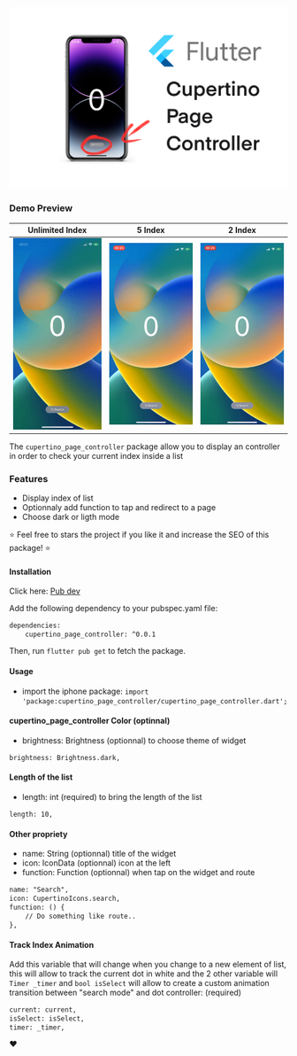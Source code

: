 <a href=""><img src="./assets/banner.png"></img></a>

### Demo Preview

| Unlimited Index          | 5 Index               | 2 Index                |
|-----------------------|-----------------------|-----------------------|
| <img src="./assets/preview1.gif" width="200"/> | <img src="./assets/preview2.gif" width="200"/> | <img src="./assets/preview3.gif" width="200"/> |


The `cupertino_page_controller` package allow you to display an controller in order to check your current index inside a list

### Features

- Display index of list
- Optionnaly add function to tap and redirect to a page
- Choose dark or ligth mode

⭐️ Feel free to stars the project if you like it and increase the SEO of this package! ⭐️

#### Installation

Click here: <a href="https://pub.dev/packages/cupertino_page_controller">Pub dev</a>

Add the following dependency to your pubspec.yaml file:

```
dependencies:
    cupertino_page_controller: ^0.0.1
```

Then, run `flutter pub get` to fetch the package.

#### Usage

- import the iphone package: `import 'package:cupertino_page_controller/cupertino_page_controller.dart';`

#### cupertino_page_controller Color (optinnal)

- brightness: Brightness (optionnal) to choose theme of widget

```
brightness: Brightness.dark,
```

#### Length of the list

- length: int (required) to bring the length of the list

```
length: 10,
```

#### Other propriety

- name: String (optionnal) title of the widget
- icon: IconData (optionnal) icon at the left
- function: Function (optionnal) when tap on the widget and route


```
name: "Search",
icon: CupertinoIcons.search,
function: () {
    // Do something like route..
},
```

#### Track Index Animation

Add this variable that will change when you change to a new element of list, this will allow to track the current dot in white and the 2 other variable will `Timer _timer` and `bool isSelect` will allow to create a custom animation transition between "search mode" and dot controller: (required)

```
current: current,
isSelect: isSelect,
timer: _timer,
```

❤️
